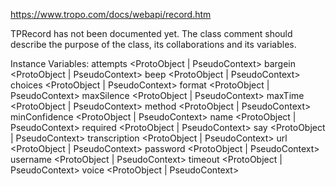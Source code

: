 https://www.tropo.com/docs/webapi/record.htm

TPRecord has not been documented yet. The class comment should describe the purpose of the class, its collaborations and its variables.

Instance Variables:
	attempts	<ProtoObject | PseudoContext>
	bargein	<ProtoObject | PseudoContext>
	beep	<ProtoObject | PseudoContext>
	choices	<ProtoObject | PseudoContext>
	format	<ProtoObject | PseudoContext>
	maxSilence	<ProtoObject | PseudoContext>
	maxTime	<ProtoObject | PseudoContext>
	method	<ProtoObject | PseudoContext>
	minConfidence	<ProtoObject | PseudoContext>
	name	<ProtoObject | PseudoContext>
	required	<ProtoObject | PseudoContext>
	say	<ProtoObject | PseudoContext>
	transcription	<ProtoObject | PseudoContext>
	url	<ProtoObject | PseudoContext>
	password	<ProtoObject | PseudoContext>
	username	<ProtoObject | PseudoContext>
	timeout	<ProtoObject | PseudoContext>
	voice	<ProtoObject | PseudoContext>